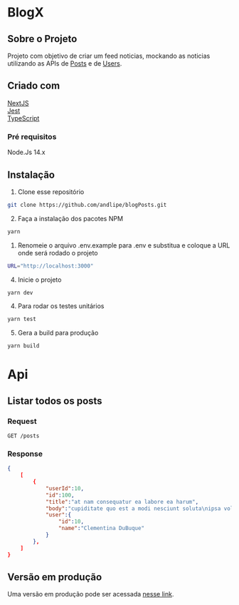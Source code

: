 # BlogX

## Sobre o Projeto
Projeto com objetivo de criar um feed noticias, mockando as noticias utilizando as APIs de [Posts](https://jsonplaceholder.typicode.com/posts) e de [Users](https://jsonplaceholder.typicode.com/users).

## Criado com

[NextJS](https://nextjs.org)  
[Jest](https://jestjs.io)  
[TypeScript](https://www.typescriptlang.org)
### Pré requisitos
Node.Js 14.x

## Instalação

1. Clone esse repositório
```sh
git clone https://github.com/andlipe/blogPosts.git
```
2. Faça a instalação dos pacotes NPM
```sh
yarn
```
1. Renomeie o arquivo .env.example para .env e substitua e coloque a URL onde será rodado o projeto
```sh
URL="http://localhost:3000"
``` 
4. Inicie o projeto
```sh
yarn dev
```
4. Para rodar os testes unitários
```sh
yarn test
```
5. Gera a build para produção
```sh
yarn build
```
# Api

## Listar todos os posts
### Request
`GET /posts`

### Response
```json
{
    [
        {
            "userId":10,
            "id":100,
            "title":"at nam consequatur ea labore ea harum",
            "body":"cupiditate quo est a modi nesciunt soluta\nipsa voluptas error itaque dicta in\nautem qui minus magnam et distinctio eum\naccusamus ratione error aut",
            "user":{
                "id":10,
                "name":"Clementina DuBuque"
            }
        },
    ]
}
```
## Versão em produção  
Uma versão em produção pode ser acessada [nesse link](https://blogx.vercel.app).